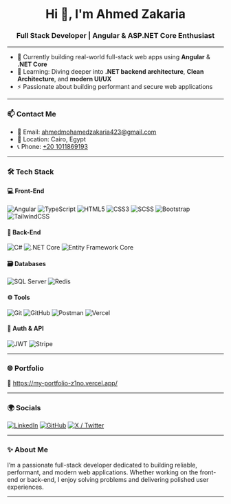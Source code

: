 <h1 align="center">Hi 👋, I'm Ahmed Zakaria</h1>
<h3 align="center">Full Stack Developer | Angular & ASP.NET Core Enthusiast</h3>

---

- 💼 Currently building real-world full-stack web apps using **Angular** & **.NET Core**
- 🧠 Learning: Diving deeper into **.NET backend architecture**, **Clean Architecture**, and **modern UI/UX**
- ⚡ Passionate about building performant and secure web applications

---

### 📫 Contact Me

- 📧 Email: [ahmedmohamedzakaria423@gmail.com](mailto:ahmedmohamedzakaria423@gmail.com)
- 📍 Location: Cairo, Egypt
- 📞 Phone: [+20 1011869193](tel:+201011869193)

---

### 🛠 Tech Stack

#### 💻 Front-End
![Angular](https://img.shields.io/badge/Angular-DD0031?style=flat&logo=angular&logoColor=white)
![TypeScript](https://img.shields.io/badge/TypeScript-3178C6?style=flat&logo=typescript&logoColor=white)
![HTML5](https://img.shields.io/badge/HTML5-E34F26?style=flat&logo=html5&logoColor=white)
![CSS3](https://img.shields.io/badge/CSS3-1572B6?style=flat&logo=css3&logoColor=white)
![SCSS](https://img.shields.io/badge/SCSS-CC6699?style=flat&logo=sass&logoColor=white)
![Bootstrap](https://img.shields.io/badge/Bootstrap-7952B3?style=flat&logo=bootstrap&logoColor=white)
![TailwindCSS](https://img.shields.io/badge/TailwindCSS-38B2AC?style=flat&logo=tailwind-css&logoColor=white)

#### 🧩 Back-End
![C#](https://img.shields.io/badge/CSharp-239120?style=flat&logo=csharp&logoColor=white)
![.NET Core](https://img.shields.io/badge/.NET-512BD4?style=flat&logo=dotnet&logoColor=white)
![Entity Framework Core](https://img.shields.io/badge/EF%20Core-000000?style=flat&logo=dotnet&logoColor=white)

#### 🗃️ Databases
![SQL Server](https://img.shields.io/badge/SQL%20Server-CC2927?style=flat&logo=microsoftsqlserver&logoColor=white)
![Redis](https://img.shields.io/badge/Redis-DC382D?style=flat&logo=redis&logoColor=white)

#### ⚙️ Tools
![Git](https://img.shields.io/badge/Git-F05032?style=flat&logo=git&logoColor=white)
![GitHub](https://img.shields.io/badge/GitHub-181717?style=flat&logo=github&logoColor=white)
![Postman](https://img.shields.io/badge/Postman-FF6C37?style=flat&logo=postman&logoColor=white)
![Vercel](https://img.shields.io/badge/Vercel-000000?style=flat&logo=vercel&logoColor=white)

#### 🔐 Auth & API
![JWT](https://img.shields.io/badge/JWT-000000?style=flat&logo=JSON%20web%20tokens&logoColor=white)
![Stripe](https://img.shields.io/badge/Stripe-008CDD?style=flat&logo=stripe&logoColor=white)

---

### 🌐 Portfolio

📎 https://my-portfolio-z1no.vercel.app/

<!-- Replace `#` with your actual link when ready -->

---

### 🌍 Socials

[![LinkedIn](https://img.shields.io/badge/LinkedIn-blue?style=flat&logo=linkedin&logoColor=white)](https://linkedin.com/in/ahmed-zakaria-454aa8319)
[![GitHub](https://img.shields.io/badge/GitHub-black?style=flat&logo=github&logoColor=white)](https://github.com/ahmedzakaria2003)
[![X / Twitter](https://img.shields.io/badge/X-black?style=flat&logo=twitter&logoColor=white)](https://x.com/AhmedZ003)

---

### ✨ About Me

I’m a passionate full-stack developer dedicated to building reliable, performant, and modern web applications. Whether working on the front-end or back-end, I enjoy solving problems and delivering polished user experiences.

---

<!-- Add any pinned repos if you'd like -->

